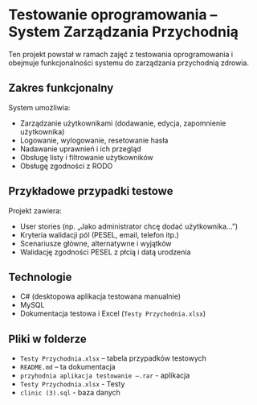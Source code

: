# Testowanie oprogramowania – System Zarządzania Przychodnią

Ten projekt powstał w ramach zajęć z testowania oprogramowania i obejmuje funkcjonalności systemu do zarządzania przychodnią zdrowia.

## Zakres funkcjonalny

System umożliwia:
- Zarządzanie użytkownikami (dodawanie, edycja, zapomnienie użytkownika)
- Logowanie, wylogowanie, resetowanie hasła
- Nadawanie uprawnień i ich przegląd
- Obsługę listy i filtrowanie użytkowników
- Obsługę zgodności z RODO

## Przykładowe przypadki testowe

Projekt zawiera:
- User stories (np. „Jako administrator chcę dodać użytkownika…”)
- Kryteria walidacji pól (PESEL, email, telefon itp.)
- Scenariusze główne, alternatywne i wyjątków
- Walidację zgodności PESEL z płcią i datą urodzenia

## Technologie

- C# (desktopowa aplikacja testowana manualnie)
- MySQL
- Dokumentacja testowa i Excel (`Testy Przychodnia.xlsx`)

## Pliki w folderze

- `Testy Przychodnia.xlsx` – tabela przypadków testowych
- `README.md` – ta dokumentacja
- `przyhodnia aplikacja testowanie –.rar` - aplikacja
- `Testy Przychodnia.xlsx` - Testy
- `clinic (3).sql` - baza danych

